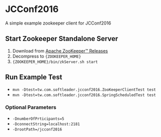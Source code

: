 # JCConf2016 

A simple example zookeeper client for JCConf2016 

## Start Zookeeper Standalone Server

1. Download from [Apache ZooKeeper™ Releases](https://zookeeper.apache.org/releases.html)
2. Decompress to `{ZOOKEEPER_HOME}`
3. `{ZOOKEEPER_HOME}/bin/zkServer.sh start`

## Run Example Test

- `mvn -Dtest=tw.com.softleader.jcconf2016.ZooKeeperClientTest test`
- `mvn -Dtest=tw.com.softleader.jcconf2016.SpringScheduledTest test`

### Optional Parameters

- `-DnumberOfPrticipants=5`
- `-DconnectString=localhost:2181`
- `-DrootPath=/jcconf2016` 


